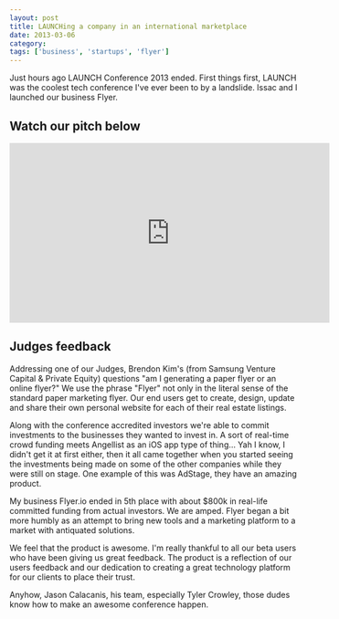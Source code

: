 ```yaml
---
layout: post
title: LAUNCHing a company in an international marketplace
date: 2013-03-06
category:
tags: ['business', 'startups', 'flyer']
---
```


Just hours ago LAUNCH Conference 2013 ended. First things first, LAUNCH was the coolest tech conference I've ever been to by a landslide. Issac and I launched our business Flyer.

## Watch our pitch below

<iframe width="560" height="315" src="http://www.youtube.com/embed/ed0Mi3ma0uw" frameborder="0" allowfullscreen='' >&nbsp;</iframe>

## Judges feedback

Addressing one of our Judges, Brendon Kim's (from Samsung Venture Capital & Private Equity) questions "am I generating a paper flyer or an online flyer?" We use the phrase "Flyer" not only in the literal sense of the standard paper marketing flyer. Our end users get to create, design, update and share their own personal website for each of their real estate listings.

Along with the conference accredited investors we're able to commit investments to the businesses they wanted to invest in. A sort of real-time crowd funding meets Angellist as an iOS app type of thing… Yah I know, I didn't get it at first either, then it all came together when you started seeing the investments being made on some of the other companies while they were still on stage. One example of this was AdStage, they have an amazing product.

My business Flyer.io ended in 5th place with about $800k in real-life committed funding from actual investors. We are amped. Flyer began a bit more humbly as an attempt to bring new tools and a marketing platform to a market with antiquated solutions.

We feel that the product is awesome. I'm really thankful to all our beta users who have been giving us great feedback. The product is a reflection of our users feedback and our dedication to creating a great technology platform for our clients to place their trust.

Anyhow, Jason Calacanis, his team, especially Tyler Crowley, those dudes know how to make an awesome conference happen.
